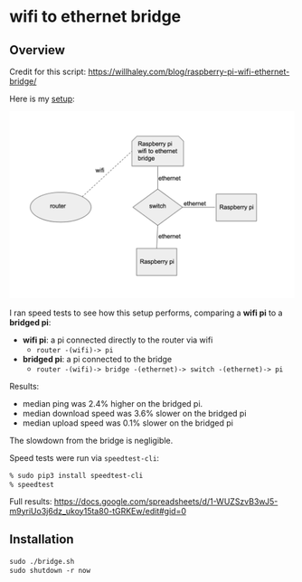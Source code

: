 # wifi to ethernet bridge

## Overview
Credit for this script: https://willhaley.com/blog/raspberry-pi-wifi-ethernet-bridge/

Here is my [setup](https://docs.google.com/presentation/d/1NHyvYS5v8WRHY5q7YmZTV3cj14xaC5Out0w3xllHC2k/edit#slide=id.p):

<img src="setup.png" alt="wifi to ethernet bridge setup diagram" width="800">

I ran speed tests to see how this setup performs, comparing a **wifi pi** to a **bridged pi**:

* **wifi pi**: a pi connected directly to the router via wifi
    * `router -(wifi)-> pi`
* **bridged pi**: a pi connected to the bridge
    * `router -(wifi)-> bridge -(ethernet)-> switch -(ethernet)-> pi`

Results:
* median ping was 2.4% higher on the bridged pi.
* median download speed was 3.6% slower on the bridged pi
* median upload speed was 0.1% slower on the bridged pi

The slowdown from the bridge is negligible.

Speed tests were run via `speedtest-cli`:
```
% sudo pip3 install speedtest-cli
% speedtest
```

Full results: https://docs.google.com/spreadsheets/d/1-WUZSzvB3wJ5-m9yriUo3j6dz_ukoy15ta80-tGRKEw/edit#gid=0

## Installation
```
sudo ./bridge.sh
sudo shutdown -r now 
```
